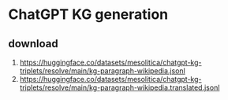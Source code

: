# ChatGPT KG generation

## download

1. https://huggingface.co/datasets/mesolitica/chatgpt-kg-triplets/resolve/main/kg-paragraph-wikipedia.jsonl
2. https://huggingface.co/datasets/mesolitica/chatgpt-kg-triplets/resolve/main/kg-paragraph-wikipedia.translated.jsonl